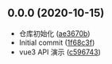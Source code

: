 ## 0.0.0 (2020-10-15)

* 仓库初始化 ([ae3670b](https://github.com/twoyoung6/Vue3.0-taste/commit/ae3670b))
* Initial commit ([1f68c3f](https://github.com/twoyoung6/Vue3.0-taste/commit/1f68c3f))
* vue3 API 演示 ([c596743](https://github.com/twoyoung6/Vue3.0-taste/commit/c596743))



